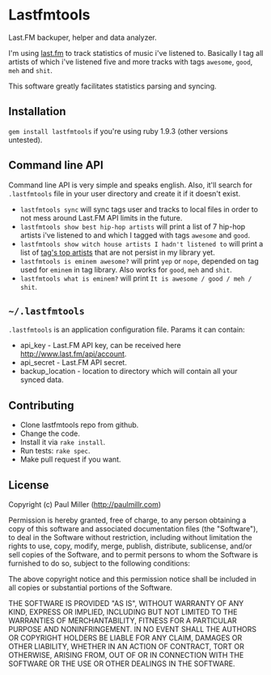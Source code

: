# Lastfmtools
Last.FM backuper, helper and data analyzer.

I'm using [last.fm](http://last.fm) to track statistics of
music i've listened to. Basically I tag all artists of which i've listened five
and more tracks with tags `awesome`, `good`, `meh` and `shit`.

This software greatly facilitates statistics parsing and syncing.

## Installation
`gem install lastfmtools` if you're using ruby 1.9.3 (other versions untested).

## Command line API
Command line API is very simple and speaks english. Also, it'll search for
`.lastfmtools` file in your user directory and create it if it doesn't exist.

* `lastfmtools sync` will sync tags user and tracks to local files in
order to not mess around Last.FM API limits in the future.
* `lastfmtools show best hip-hop artists` will print a list of 7 hip-hop
artists i've listened to and which I tagged with tags `awesome` and `good`.
* `lastfmtools show witch house artists I hadn't listened to` will print a
list of [tag's top artists](http://www.last.fm/tag/witch%20house/artists)
that are not persist in my library yet.
* `lastfmtools is eminem awesome?` will print `yep` or
`nope`, depended on tag used for `eminem` in tag library. Also works for
`good`, `meh` and `shit`.
* `lastfmtools what is eminem?` will print `It is awesome / good / meh / shit`.

## `~/.lastfmtools`
`.lastfmtools` is an application configuration file. Params it can contain:

* api_key - Last.FM API key, can be received here http://www.last.fm/api/account.
* api_secret - Last.FM API secret.
* backup_location - location to directory which will contain all your synced
data.

## Contributing
* Clone lastfmtools repo from github.
* Change the code.
* Install it via `rake install`.
* Run tests: `rake spec`.
* Make pull request if you want.

## License
Copyright (c) Paul Miller (http://paulmillr.com)

Permission is hereby granted, free of charge, to any person obtaining a copy
of this software and associated documentation files (the "Software"), to deal
in the Software without restriction, including without limitation the rights
to use, copy, modify, merge, publish, distribute, sublicense, and/or sell
copies of the Software, and to permit persons to whom the Software is
furnished to do so, subject to the following conditions:
 
The above copyright notice and this permission notice shall be included in
all copies or substantial portions of the Software.
 
THE SOFTWARE IS PROVIDED "AS IS", WITHOUT WARRANTY OF ANY KIND, EXPRESS OR
IMPLIED, INCLUDING BUT NOT LIMITED TO THE WARRANTIES OF MERCHANTABILITY,
FITNESS FOR A PARTICULAR PURPOSE AND NONINFRINGEMENT. IN NO EVENT SHALL THE
AUTHORS OR COPYRIGHT HOLDERS BE LIABLE FOR ANY CLAIM, DAMAGES OR OTHER
LIABILITY, WHETHER IN AN ACTION OF CONTRACT, TORT OR OTHERWISE, ARISING FROM,
OUT OF OR IN CONNECTION WITH THE SOFTWARE OR THE USE OR OTHER DEALINGS IN
THE SOFTWARE.